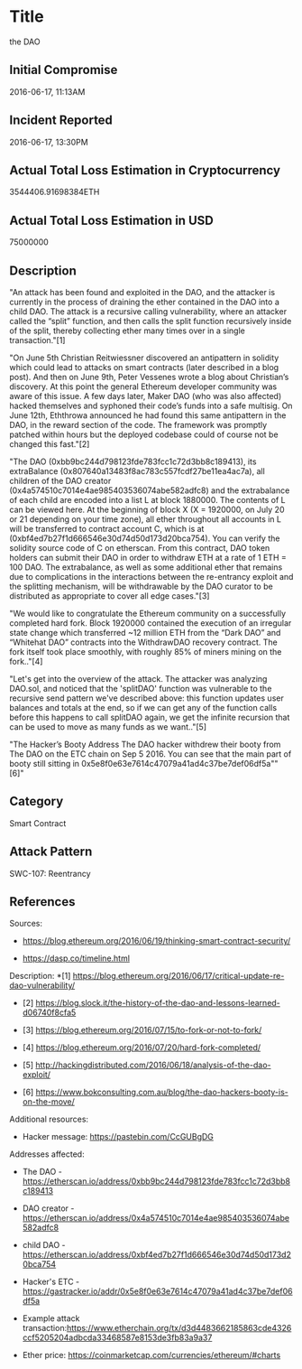 # Title
the DAO

## Initial Compromise
2016-06-17, 11:13AM

## Incident Reported
2016-06-17, 13:30PM

## Actual Total Loss Estimation in Cryptocurrency
3544406.91698384ETH

## Actual Total Loss Estimation in USD
75000000

## Description
"An attack has been found and exploited in the DAO, and the attacker is currently in the process of draining the ether contained in the DAO into a child DAO. The attack is a recursive calling vulnerability, where an attacker called the “split” function, and then calls the split function recursively inside of the split, thereby collecting ether many times over in a single transaction."[1]

"On June 5th Christian Reitwiessner discovered an antipattern in solidity which could lead to attacks on smart contracts (later described in a blog post). And then on June 9th, Peter Vessenes wrote a blog about Christian’s discovery. At this point the general Ethereum developer community was aware of this issue. A few days later, Maker DAO (who was also affected) hacked themselves and syphoned their code’s funds into a safe multisig. On June 12th, Eththrowa announced he had found this same antipattern in the DAO, in the reward section of the code. The framework was promptly patched within hours but the deployed codebase could of course not be changed this fast."[2] 

"The DAO (0xbb9bc244d798123fde783fcc1c72d3bb8c189413), its extraBalance (0x807640a13483f8ac783c557fcdf27be11ea4ac7a), all children of the DAO creator (0x4a574510c7014e4ae985403536074abe582adfc8) and the extrabalance of each child are encoded into a list L at block 1880000. The contents of L can be viewed here. At the beginning of block X (X = 1920000, on July 20 or 21 depending on your time zone), all ether throughout all accounts in L will be transferred to contract account C, which is at (0xbf4ed7b27f1d666546e30d74d50d173d20bca754). You can verify the solidity source code of C on etherscan. From this contract, DAO token holders can submit their DAO in order to withdraw ETH at a rate of 1 ETH = 100 DAO. The extrabalance, as well as some additional ether that remains due to complications in the interactions between the re-entrancy exploit and the splitting mechanism, will be withdrawable by the DAO curator to be distributed as appropriate to cover all edge cases."[3]

"We would like to congratulate the Ethereum community on a successfully completed hard fork. Block 1920000 contained the execution of an irregular state change which transferred ~12 million ETH from the “Dark DAO” and “Whitehat DAO” contracts into the WithdrawDAO recovery contract. The fork itself took place smoothly, with roughly 85% of miners mining on the fork.."[4] 

"Let's get into the overview of the attack. The attacker was analyzing DAO.sol, and noticed that the 'splitDAO' function was vulnerable to the recursive send pattern we've described above: this function updates user balances and totals at the end, so if we can get any of the function calls before this happens to call splitDAO again, we get the infinite recursion that can be used to move as many funds as we want.."[5] 

"The Hacker’s Booty Address The DAO hacker withdrew their booty from The DAO on the ETC chain on Sep 5 2016. You can see that the main part of booty still sitting in 0x5e8f0e63e7614c47079a41ad4c37be7def06df5a"" [6]" 

## Category
Smart Contract

## Attack Pattern
SWC-107: Reentrancy

## References
Sources:
* https://blog.ethereum.org/2016/06/19/thinking-smart-contract-security/

* https://dasp.co/timeline.html 

Description:
*[1] https://blog.ethereum.org/2016/06/17/critical-update-re-dao-vulnerability/ 

* [2] https://blog.slock.it/the-history-of-the-dao-and-lessons-learned-d06740f8cfa5 

* [3] https://blog.ethereum.org/2016/07/15/to-fork-or-not-to-fork/ 

* [4] https://blog.ethereum.org/2016/07/20/hard-fork-completed/ 

* [5] http://hackingdistributed.com/2016/06/18/analysis-of-the-dao-exploit/ 

* [6] https://www.bokconsulting.com.au/blog/the-dao-hackers-booty-is-on-the-move/ 

Additional resources:

* Hacker message: https://pastebin.com/CcGUBgDG 

Addresses affected:

* The DAO - https://etherscan.io/address/0xbb9bc244d798123fde783fcc1c72d3bb8c189413 

* DAO creator - https://etherscan.io/address/0x4a574510c7014e4ae985403536074abe582adfc8 

* child DAO - https://etherscan.io/address/0xbf4ed7b27f1d666546e30d74d50d173d20bca754 

* Hacker's ETC - https://gastracker.io/addr/0x5e8f0e63e7614c47079a41ad4c37be7def06df5a

* Example attack transaction:https://www.etherchain.org/tx/d3d4483662185863cde4326ccf5205204adbcda33468587e8153de3fb83a9a37 

* Ether price: https://coinmarketcap.com/currencies/ethereum/#charts 
